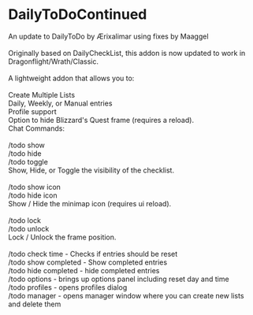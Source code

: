# DailyToDoContinued
An update to DailyToDo by Ærixalimar using fixes by Maaggel\
\
Originally based on DailyCheckList, this addon is now updated to work in Dragonflight/Wrath/Classic.\
\
A lightweight addon that allows you to:\
\
Create Multiple Lists\
Daily, Weekly, or Manual entries\
Profile support\
Option to hide Blizzard's Quest frame (requires a reload).\
Chat Commands:\
\
/todo show\
/todo hide\
/todo toggle\
Show, Hide, or Toggle the visibility of the checklist.\
\
/todo show icon\
/todo hide icon\
Show / Hide the minimap icon (requires ui reload).\
\
/todo lock\
/todo unlock\
Lock / Unlock the frame position.\
\
/todo check time - Checks if entries should be reset\
/todo show completed - Show completed entries\
/todo hide completed - hide completed entries\
/todo options - brings up options panel including reset day and time\
/todo profiles - opens profiles dialog\
/todo manager - opens manager window where you can create new lists and delete them
